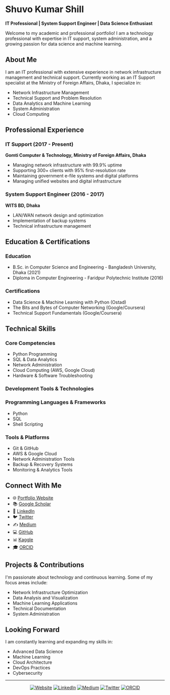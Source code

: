 # Shuvo Kumar Shill
**IT Professional | System Support Engineer | Data Science Enthusiast**

Welcome to my academic and professional portfolio! I am a technology professional with expertise in IT support, system administration, and a growing passion for data science and machine learning.

## About Me

I am an IT professional with extensive experience in network infrastructure management and technical support. Currently working as an IT Support specialist at the Ministry of Foreign Affairs, Dhaka, I specialize in:

- Network Infrastructure Management
- Technical Support and Problem Resolution
- Data Analytics and Machine Learning
- System Administration
- Cloud Computing

## Professional Experience

### IT Support (2017 - Present)
**Gomti Computer & Technology, Ministry of Foreign Affairs, Dhaka**
- Managing network infrastructure with 99.9% uptime
- Supporting 300+ clients with 95% first-resolution rate
- Maintaining government e-file systems and digital platforms
- Managing unified websites and digital infrastructure

### System Support Engineer (2016 - 2017)
**WITS BD, Dhaka**
- LAN/WAN network design and optimization
- Implementation of backup systems
- Technical infrastructure management

## Education & Certifications

### Education
- B.Sc. in Computer Science and Engineering - Bangladesh University, Dhaka (2021)
- Diploma in Computer Engineering - Faridpur Polytechnic Institute (2016)

### Certifications
- Data Science & Machine Learning with Python (Ostad)
- The Bits and Bytes of Computer Networking (Google/Coursera)
- Technical Support Fundamentals (Google/Coursera)

## Technical Skills

### Core Competencies
- Python Programming
- SQL & Data Analytics
- Network Administration
- Cloud Computing (AWS, Google Cloud)
- Hardware & Software Troubleshooting

### Development Tools & Technologies
### Programming Languages & Frameworks
- Python
- SQL
- Shell Scripting

### Tools & Platforms
- Git & GitHub
- AWS & Google Cloud
- Network Administration Tools
- Backup & Recovery Systems
- Monitoring & Analytics Tools

## Connect With Me

- 🌐 [Portfolio Website](https://shuvokumarshill.github.io)
- 📚 [Google Scholar](https://scholar.google.com/citations?user=3jOMYs4AAAAJ&hl=en)
- 🔗 [LinkedIn](https://www.linkedin.com/in/shuvo-kumar-shill)
- 🐦 [Twitter](https://twitter.com/ShuvoKumarShill)
- ✍️ [Medium](https://shuvo-kumar-shill.medium.com)
- 💻 [GitHub](https://github.com/shuvokumarshill)
- 📊 [Kaggle](https://www.kaggle.com/shuvokumarshill)
- 🎓 [ORCID](https://orcid.org/0009-0004-4166-891X)

## Projects & Contributions

I'm passionate about technology and continuous learning. Some of my focus areas include:

- Network Infrastructure Optimization
- Data Analysis and Visualization
- Machine Learning Applications
- Technical Documentation
- System Administration

## Looking Forward

I am constantly learning and expanding my skills in:
- Advanced Data Science
- Machine Learning
- Cloud Architecture
- DevOps Practices
- Cybersecurity

---

<div align="center">

[![Website](https://img.shields.io/badge/Website-shuvokumarshill.github.io-blue)](https://shuvokumarshill.github.io)
[![LinkedIn](https://img.shields.io/badge/LinkedIn-Shuvo_Kumar_Shill-blue)](https://www.linkedin.com/in/shuvo-kumar-shill)
[![Medium](https://img.shields.io/badge/Medium-Follow-black)](https://shuvo-kumar-shill.medium.com)
[![Twitter](https://img.shields.io/badge/Twitter-Follow-blue)](https://twitter.com/ShuvoKumarShill)
[![ORCID](https://img.shields.io/badge/ORCID-0009--0004--4166--891X-green)](https://orcid.org/0009-0004-4166-891X)

</div>
